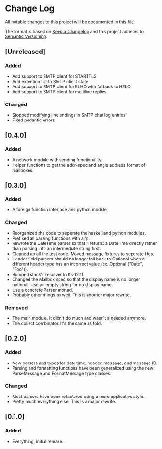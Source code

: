 # Change Log
All notable changes to this project will be documented in this file.

The format is based on [Keep a Changelog](http://keepachangelog.com/)
and this project adheres to [Semantic Versioning](http://semver.org/).

## [Unreleased]
### Added
- Add support to SMTP client for STARTTLS
- Add extention list to SMTP client state
- Add support to SMTP client for ELHO with fallback to HELO
- Add support to SMTP client for multiline replies
### Changed
- Stopped modifying line endings in SMTP chat log entries
- Fixed pedantic errors

## [0.4.0]
### Added
- A network module with sending functionality.
- Helper functions to get the addr-spec and angle address format of mailboxes.

## [0.3.0]
### Added
- A foreign function interface and python module.
### Changed
- Reorganized the code to seperate the haskell and python modules.
- Prefixed all parsing functions with a 'p'.
- Rewrote the DateTime parser so that it returns a DateTime directly rather
  than parsing into an intermediate string first.
- Cleaned up all the test code. Moved message fixtures to seperate files.
- Header field parsers should no longer fall back to Optional when a different
  header type has an incorrect value (ex. Optional ("Date", "Foo")).
- Bumped stack's resolver to lts-12.11.
- Changed the Mailbox spec so that the display name is no longer optional. Use
  an empty string for no display name.
- Use a concrete Parser monad.
- Probably other things as well. This is another major rewrite.
### Removed
- The main module. It didn't do much and wasn't a needed anymore.
- The collect combinator. It's the same as fold.

## [0.2.0]
### Added
- New parsers and types for date time, header, message, and message ID.
- Parsing and formatting functions have been generalized using the new
  ParseMessage and FormatMessage type classes.
### Changed
- Most parsers have been refactored using a more applicative style.
- Pretty much everything else. This is a major rewrite.

## [0.1.0]
### Added
- Everything, initial release.
